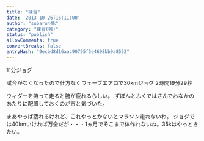 ```yaml
---
title: "練習"
date: '2013-10-26T16:11:00'
author: "subaru44k"
category: "練習(強)"
status: "publish"
allowComments: true
convertBreaks: false
entryHash: "9ecbd8d16aac90795f5e4698bb9a8552"
---
```

11分ジョグ

試合がなくなったので仕方なくウェーブエアロで30kmジョグ
2時間19分29秒

ウィダーを持って走ると腕が疲れるらしい。
ずぼんとふくではさんでおなかのあたりに配置しておくのが吉と気づいた。

まあやっぱ疲れるけれど、これやっとかないとマラソン走れないわ。
ジョグでは40kmいければ万全だが・・・1ヵ月でそこまで体作れないね。35kはやっときたい。
